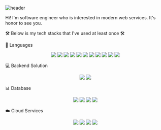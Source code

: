 ![header](https://capsule-render.vercel.app/api?type=waving&color=timeGradient&height=200&section=header&text=Hello!%20I%27m%20Potato%F0%9F%A5%94&fontSize=90)

Hi! I'm software engineer who is interested in modern web services.
It's honor to see you.

🛠 Below is my tech stacks that I've used at least once 🛠

📔  Languages

<p align="center">
  <img src="https://img.shields.io/badge/Java-437291?style=flat-square&logo=Java&logoColor=white"/>
  <img src="https://img.shields.io/badge/Python-3766AB?style=flat-square&logo=Python&logoColor=white"/>
  <img src="https://img.shields.io/badge/C-A8B9CC?style=flat-square&logo=C&logoColor=white"/>
  <img src="https://img.shields.io/badge/C++-00599C?style=flat-square&logo=C++&logoColor=white"/>
  <img src="https://img.shields.io/badge/C%23-000000?style=flat-square&logo=C%20Sharp&logoColor=white"/>
  <img src="https://img.shields.io/badge/.NET-512BD4?style=flat&logo=.NET&logoColor=white"/> 
  <img src="https://img.shields.io/badge/JavaScript-FFB13B?style=flat-square&logo=JavaScript&logoColor=white"/>
  <img src="https://img.shields.io/badge/TypeScript-3178C6?style=flat-square&logo=TypeScript&logoColor=white"/>
  <img src="https://img.shields.io/badge/CSS-1572B6?style=flat-square&logo=css3&logoColor=white"/>
  <img src="https://img.shields.io/badge/ReactNative-61DAFB?style=flat-square&logo=React&logoColor=white"/>
  <img src="https://img.shields.io/badge/node.js-43853D?style=flat-square&logo=nodedotjs&logoColor=white"/>
  <br>
 </p>
 
💻 Backend Solution
 
 <p align="center">
  <img src="https://img.shields.io/badge/Spring-6DB33F?style=flat-square&logo=Spring&logoColor=white"/>
  <img src="https://img.shields.io/badge/ASP.NET-5E5E5E?style=flat-square&logo=Microsoft&logoColor=white"/>
</p>

📊 Database

<p align="center">
  <img src="https://img.shields.io/badge/MySQL-E6B91E?style=flat-square&logo=MySql&logoColor=white"/>
  <img src="https://img.shields.io/badge/MariaDB-003545?style=flat-square&logo=MariaDB&logoColor=white"/>
  <img src="https://img.shields.io/badge/MSSQL-CC2927?style=flat-square&logo=Microsoft%20SQL%20Server&logoColor=white"/>
  <img src="https://img.shields.io/badge/PostgreSQL-4169E1?style=flat-square&logo=PostgreSQL&logoColor=white"/>
</p>

☁️ Cloud Services

<p align="center">
  <img src="https://img.shields.io/badge/AWS-333664?style=flat-square&logo=amazon-aws&logoColor=white"/>
  <img src="https://img.shields.io/badge/Azure-0078D4?style=flat-square&logo=Microsoft%20Azure&logoColor=white"/>
  <img src="https://img.shields.io/badge/Vercel-000000?style=flat-square&logo=Vercel&logoColor=white"/>
  <img src="https://img.shields.io/badge/Heroku-430098?style=flat-square&logo=Heroku&logoColor=white"/>
</p>
